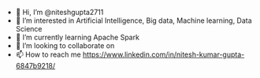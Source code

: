 - 👋 Hi, I’m @niteshgupta2711
- 👀 I’m interested in Artificial Intelligence, Big data, Machine learning, Data Science
- 🌱 I’m currently learning Apache Spark
- 💞️ I’m looking to collaborate on 
- 📫 How to reach me https://www.linkedin.com/in/nitesh-kumar-gupta-6847b9218/

<!---
niteshgupta2711/niteshgupta2711 is a ✨ special ✨ repository because its `README.md` (this file) appears on your GitHub profile.
You can click the Preview link to take a look at your changes.
--->

